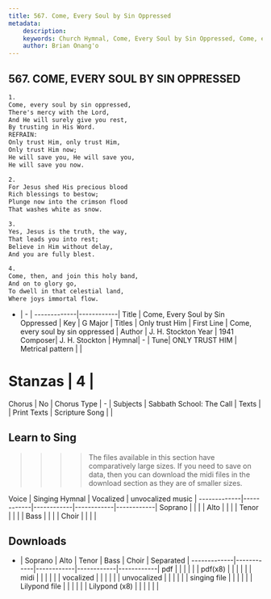 ```yaml
---
title: 567. Come, Every Soul by Sin Oppressed
metadata:
    description: 
    keywords: Church Hymnal, Come, Every Soul by Sin Oppressed, Come, every soul by sin oppressed , Only trust Him
    author: Brian Onang'o
---
```



## 567. COME, EVERY SOUL BY SIN OPPRESSED

```txt
1.
Come, every soul by sin oppressed, 
There's mercy with the Lord, 
And He will surely give you rest, 
By trusting in His Word. 
REFRAIN:
Only trust Him, only trust Him, 
Only trust Him now; 
He will save you, He will save you, 
He will save you now. 

2.
For Jesus shed His precious blood 
Rich blessings to bestow; 
Plunge now into the crimson flood 
That washes white as snow. 

3.
Yes, Jesus is the truth, the way, 
That leads you into rest; 
Believe in Him without delay, 
And you are fully blest. 

4.
Come, then, and join this holy band, 
And on to glory go, 
To dwell in that celestial land, 
Where joys immortal flow.
```

- |   -  |
-------------|------------|
Title | Come, Every Soul by Sin Oppressed |
Key | G Major |
Titles | Only trust Him |
First Line | Come, every soul by sin oppressed  |
Author | J. H. Stockton
Year | 1941
Composer| J. H. Stockton |
Hymnal|  - |
Tune| ONLY TRUST HIM |
Metrical pattern | |
# Stanzas | 4 |
Chorus | No |
Chorus Type | - |
Subjects | Sabbath School: The Call |
Texts |  |
Print Texts | 
Scripture Song |  |
  
## Learn to Sing

>>>> The files available in this section have comparatively large sizes. If you need to save on data, then you can download the midi files in the download section as they are of smaller sizes.

Voice |  Singing Hymnal | Vocalized | unvocalized music |
-------------|------------|------------|------------|------------|
Soprano | | | |
Alto | | | |
Tenor | | | |
Bass | | | |
Choir | | | |

## Downloads

- |  Soprano | Alto | Tenor | Bass | Choir | Separated |
-------------|------------|------------|------------|------------|
pdf | | | | | |
pdf(x8) | | | | | |
midi | | | | | |
vocalized | | | | | |
unvocalized | | | | | |
singing file | | | | | |
Lilypond file | | | | | |
Lilypond (x8) | | | | | |
  